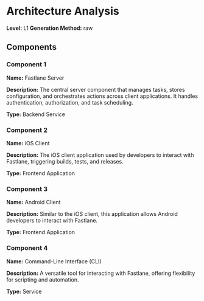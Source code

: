 # Architecture Analysis

**Level:** L1
**Generation Method:** raw

## Components

### Component 1

**Name:** Fastlane Server

**Description:** The central server component that manages tasks, stores configuration, and orchestrates actions across client applications. It handles authentication, authorization, and task scheduling.

**Type:** Backend Service

### Component 2

**Name:** iOS Client

**Description:** The iOS client application used by developers to interact with Fastlane, triggering builds, tests, and releases.

**Type:** Frontend Application

### Component 3

**Name:** Android Client

**Description:** Similar to the iOS client, this application allows Android developers to interact with Fastlane.

**Type:** Frontend Application

### Component 4

**Name:** Command-Line Interface (CLI)

**Description:** A versatile tool for interacting with Fastlane, offering flexibility for scripting and automation.

**Type:** Service

